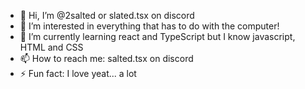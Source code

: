 - 👋 Hi, I’m @2salted or slated.tsx on discord
- 👀 I’m interested in everything that has to do with the computer!
- 🌱 I’m currently learning react and TypeScript but I know javascript, HTML and CSS
- 📫 How to reach me: salted.tsx on discord
- ⚡ Fun fact: I love yeat... a lot

<!---
2salted/2salted is a ✨ special ✨ repository because its `README.md` (this file) appears on your GitHub profile.
You can click the Preview link to take a look at your changes.
--->
